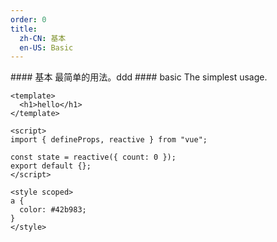 ```yaml
---
order: 0
title:
  zh-CN: 基本
  en-US: Basic
---
```


<cn>
#### 基本
最简单的用法。ddd
</cn>

<us>
#### basic
The simplest usage.
</us>

```vue
<template>
  <h1>hello</h1>
</template>

<script>
import { defineProps, reactive } from "vue";

const state = reactive({ count: 0 });
export default {};
</script>

<style scoped>
a {
  color: #42b983;
}
</style>
```
